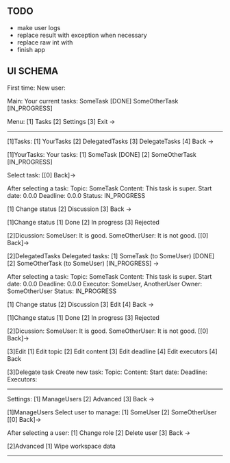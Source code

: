 ## TODO
- make user logs
- replace result with exception when necessary
- replace raw int with 
- finish app

## UI SCHEMA

First time:
New user:

Main:
Your current tasks:
SomeTask [DONE]
SomeOtherTask [IN_PROGRESS]

Menu:
 [1] Tasks
 [2] Settings
 [3] Exit
 ->

------------------------

[1]Tasks:
 [1] YourTasks
 [2] DelegatedTasks
 [3] DelegateTasks
 [4] Back
 ->
 
[1]YourTasks:
 Your tasks:
 [1] SomeTask [DONE]
 [2] SomeOtherTask [IN_PROGRESS]

 Select task:
 [[0] Back]->
 
After selecting a task:
 Topic: SomeTask
 Content: This task is super.
 Start date: 0.0.0
 Deadline: 0.0.0
 Status: IN_PROGRESS
 
 [1] Change status
 [2] Discussion
 [3] Back
 ->

[1]Change status
 [1] Done
 [2] In progress
 [3] Rejected

[2]Dicussion:
 SomeUser: It is good.
 SomeOtherUser: It is not good.
 [[0] Back]->

[2]DelegatedTasks
 Delegated tasks:
 [1] SomeTask (to SomeUser) [DONE]
 [2] SomeOtherTask (to SomeUser) [IN_PROGRESS]
 ->

After selecting a task:
 Topic: SomeTask
 Content: This task is super.
 Start date: 0.0.0
 Deadline: 0.0.0
 Executor: SomeUser, AnotherUser
 Owner: SomeOtherUser
 Status: IN_PROGRESS
 
 [1] Change status
 [2] Discussion
 [3] Edit
 [4] Back
 ->

[1]Change status
 [1] Done
 [2] In progress
 [3] Rejected

[2]Dicussion:
 SomeUser: It is good.
 SomeOtherUser: It is not good.
 [[0] Back]->

[3]Edit
 [1] Edit topic
 [2] Edit content
 [3] Edit deadline
 [4] Edit executors
 [4] Back	

[3]Delegate task
 Create new task:
 Topic:
 Content:
 Start date:
 Deadline:
 Executors:

------------------------

Settings:
 [1] ManageUsers
 [2] Advanced
 [3] Back
 ->

[1]ManageUsers
 Select user to manage:
 [1] SomeUser
 [2] SomeOtherUser
 [[0] Back]->

After selecting a user:
 [1] Change role
 [2] Delete user
 [3] Back 
 ->

[2]Advanced
 [1] Wipe workspace data

------------------------